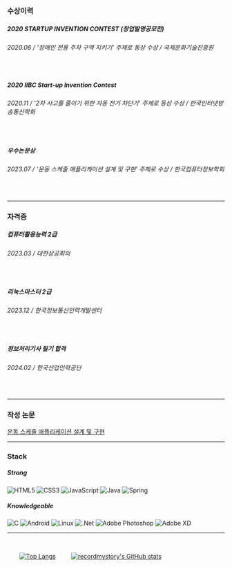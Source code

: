 
<!-- ![header](https://capsule-render.vercel.app/api?type=wave&color=auto&height=200&section=header&text=recordmystory&fontSize=90) -->
<!--</br></br></br></br></br></br> -->

### 수상이력
##### 2020 STARTUP INVENTION CONTEST (창업발명공모전) 
###### 2020.06 / '장애인 전용 주차 구역 지키기' 주제로 동상 수상 / 국제문화기술진흥원
</br>

##### 2020 IIBC Start-up Invention Contest 
###### 2020.11 / '2차 사고를 줄이기 위한 자동 전기 차단기' 주제로 동상 수상 / 한국인터넷방송통신학회
</br>

##### 우수논문상
###### 2023.07 / '운동 스케줄 애플리케이션 설계 및 구현' 주제로 수상 / 한국컴퓨터정보학회
</br>

----

### 자격증
##### 컴퓨터활용능력 2급
###### 2023.03  / 대한상공회의
</br>

##### 리눅스마스터 2급
###### 2023.12 / 한국정보통신인력개발센터
</br>

##### 정보처리기사 필기 합격
###### 2024.02 / 한국산업인력공단
</br>

----

### 작성 논문
[운동 스케줄 애플리케이션 설계 및 구현](https://www.dbpia.co.kr/journal/articleDetail?nodeId=NODE11743330)
</br>

----

### Stack
##### Strong 
![HTML5](https://img.shields.io/badge/html5-%23E34F26.svg?style=for-the-badge&logo=html5&logoColor=white)
![CSS3](https://img.shields.io/badge/css3-%231572B6.svg?style=for-the-badge&logo=css3&logoColor=white)
![JavaScript](https://img.shields.io/badge/javascript-%23323330.svg?style=for-the-badge&logo=javascript&logoColor=%23F7DF1E)
![Java](https://img.shields.io/badge/java-%23ED8B00.svg?style=for-the-badge&logo=openjdk&logoColor=white)
![Spring](https://img.shields.io/badge/spring-%236DB33F.svg?style=for-the-badge&logo=spring&logoColor=white)
</br>

##### Knowledgeable
![C](https://img.shields.io/badge/c-%2300599C.svg?style=for-the-badge&logo=c&logoColor=white)
![Android](https://img.shields.io/badge/Android-3DDC84?style=for-the-badge&logo=android&logoColor=white)
![Linux](https://img.shields.io/badge/Linux-FCC624?style=for-the-badge&logo=linux&logoColor=black)
![.Net](https://img.shields.io/badge/.NET-5C2D91?style=for-the-badge&logo=.net&logoColor=white)
![Adobe Photoshop](https://img.shields.io/badge/adobe%20photoshop-%2331A8FF.svg?style=for-the-badge&logo=adobe%20photoshop&logoColor=white)
![Adobe XD](https://img.shields.io/badge/Adobe%20XD-470137?style=for-the-badge&logo=Adobe%20XD&logoColor=#FF61F6)
</br>

----
</br>

&nbsp;&nbsp;&nbsp;&nbsp;&nbsp;&nbsp; 
[![Top Langs](https://github-readme-stats.vercel.app/api/top-langs/?username=recordmystory&langs_count=10&layout=compact)]()&nbsp;&nbsp;&nbsp;&nbsp;&nbsp;&nbsp;&nbsp;&nbsp;
[![recordmystory's GitHub stats](https://github-readme-stats.vercel.app/api?username=recordmystory)]()
